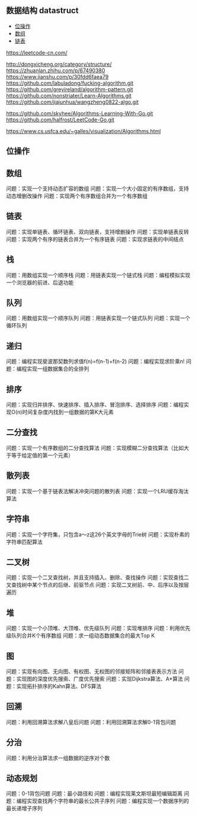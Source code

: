 ## 数据结构 datastruct
  
- [位操作](./binary)
- [数组](./array)
- [链表](./linkedlist)

https://leetcode-cn.com/  

http://dongxicheng.org/category/structure/  
https://zhuanlan.zhihu.com/p/67490380  
https://www.jianshu.com/p/30fdd6faea79  
https://github.com/labuladong/fucking-algorithm.git  
https://github.com/greyireland/algorithm-pattern.git  
https://github.com/nonstriater/Learn-Algorithms.git  
https://github.com/jiajunhua/wangzheng0822-algo.git 


https://github.com/skyhee/Algorithms-Learning-With-Go.git  
https://github.com/halfrost/LeetCode-Go.git

https://www.cs.usfca.edu/~galles/visualization/Algorithms.html

## 位操作

## 数组
问题：实现一个支持动态扩容的数组
问题：实现一个大小固定的有序数组，支持动态增删改操作
问题：实现两个有序数组合并为一个有序数组

## 链表
问题：实现单链表、循环链表、双向链表，支持增删操作
问题：实现单链表反转
问题：实现两个有序的链表合并为一个有序链表
问题：实现求链表的中间结点

## 栈
问题：用数组实现一个顺序栈
问题：用链表实现一个链式栈
问题：编程模拟实现一个浏览器的前进、后退功能

## 队列
问题：用数组实现一个顺序队列
问题：用链表实现一个链式队列
问题：实现一个循环队列

## 递归
问题：编程实现斐波那契数列求值f(n)=f(n-1)+f(n-2)
问题：编程实现求阶乘n!
问题：编程实现一组数据集合的全排列

## 排序
问题：实现归并排序、快速排序、插入排序、冒泡排序、选择排序
问题：编程实现O(n)时间复杂度内找到一组数据的第K大元素

## 二分查找
问题：实现一个有序数组的二分查找算法
问题：实现模糊二分查找算法（比如大于等于给定值的第一个元素）

## 散列表
问题：实现一个基于链表法解决冲突问题的散列表
问题：实现一个LRU缓存淘汰算法

## 字符串
问题：实现一个字符集，只包含a～z这26个英文字母的Trie树
问题：实现朴素的字符串匹配算法

## 二叉树
问题：实现一个二叉查找树，并且支持插入、删除、查找操作
问题：实现查找二叉查找树中某个节点的后继、前驱节点
问题：实现二叉树前、中、后序以及按层遍历

## 堆
问题：实现一个小顶堆、大顶堆、优先级队列
问题：实现堆排序
问题：利用优先级队列合并K个有序数组
问题：求一组动态数据集合的最大Top K

## 图
问题：实现有向图、无向图、有权图、无权图的邻接矩阵和邻接表表示方法
问题：实现图的深度优先搜索、广度优先搜索
问题：实现Dijkstra算法、A*算法
问题：实现拓扑排序的Kahn算法、DFS算法

## 回溯
问题：利用回溯算法求解八皇后问题
问题：利用回溯算法求解0-1背包问题

## 分治
问题：利用分治算法求一组数据的逆序对个数

## 动态规划
问题：0-1背包问题
问题：最小路径和
问题：编程实现莱文斯坦最短编辑距离
问题：编程实现查找两个字符串的最长公共子序列
问题：编程实现一个数据序列的最长递增子序列
